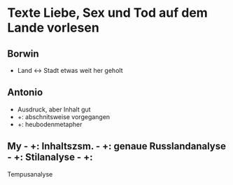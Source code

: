 # Texte Liebe, Sex und Tod auf dem Lande vorlesen

## Borwin
- Land <-> Stadt etwas weit her geholt

## Antonio
- Ausdruck, aber Inhalt gut
- +: abschnitsweise vorgegangen
- +: heubodenmetapher

## My - +: Inhaltszsm. - +: genaue Russlandanalyse - +: Stilanalyse - +:
Tempusanalyse